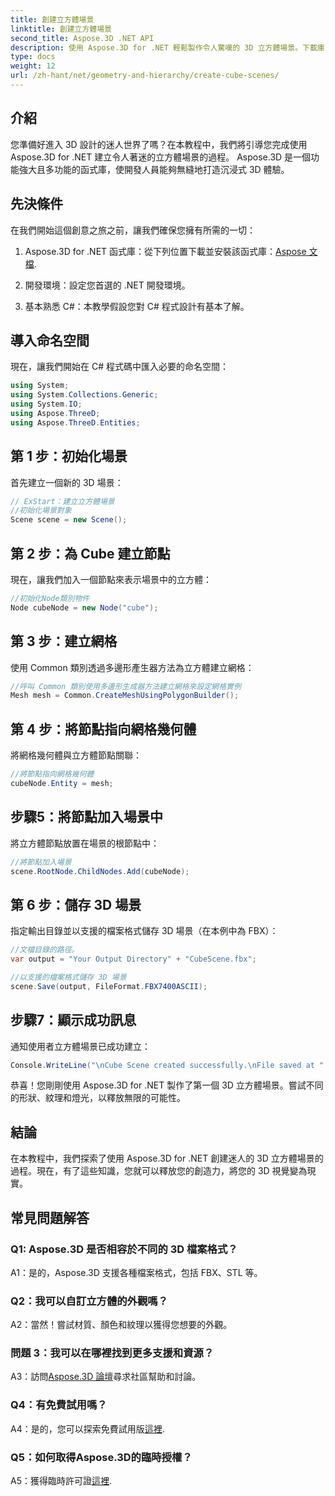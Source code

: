 ```yaml
---
title: 創建立方體場景
linktitle: 創建立方體場景
second_title: Aspose.3D .NET API
description: 使用 Aspose.3D for .NET 輕鬆製作令人驚嘆的 3D 立方體場景。下載庫，按照我們的逐步指南進行操作，然後釋放。
type: docs
weight: 12
url: /zh-hant/net/geometry-and-hierarchy/create-cube-scenes/
---
```

## 介紹

您準備好進入 3D 設計的迷人世界了嗎？在本教程中，我們將引導您完成使用 Aspose.3D for .NET 建立令人著迷的立方體場景的過程。 Aspose.3D 是一個功能強大且多功能的函式庫，使開發人員能夠無縫地打造沉浸式 3D 體驗。

## 先決條件

在我們開始這個創意之旅之前，讓我們確保您擁有所需的一切：

1.  Aspose.3D for .NET 函式庫：從下列位置下載並安裝該函式庫：[Aspose 文檔](https://reference.aspose.com/3d/net/).

2. 開發環境：設定您首選的 .NET 開發環境。

3. 基本熟悉 C#：本教學假設您對 C# 程式設計有基本了解。

## 導入命名空間

現在，讓我們開始在 C# 程式碼中匯入必要的命名空間：

```csharp
using System;
using System.Collections.Generic;
using System.IO;
using Aspose.ThreeD;
using Aspose.ThreeD.Entities;
```

## 第 1 步：初始化場景

首先建立一個新的 3D 場景：

```csharp
// ExStart：建立立方體場景
//初始化場景對象
Scene scene = new Scene();
```

## 第 2 步：為 Cube 建立節點

現在，讓我們加入一個節點來表示場景中的立方體：

```csharp
//初始化Node類別物件
Node cubeNode = new Node("cube");
```

## 第 3 步：建立網格

使用 Common 類別透過多邊形產生器方法為立方體建立網格：

```csharp
//呼叫 Common 類別使用多邊形生成器方法建立網格來設定網格實例
Mesh mesh = Common.CreateMeshUsingPolygonBuilder();
```

## 第 4 步：將節點指向網格幾何體

將網格幾何體與立方體節點關聯：

```csharp
//將節點指向網格幾何體
cubeNode.Entity = mesh;
```

## 步驟5：將節點加入場景中

將立方體節點放置在場景的根節點中：

```csharp
//將節點加入場景
scene.RootNode.ChildNodes.Add(cubeNode);
```

## 第 6 步：儲存 3D 場景

指定輸出目錄並以支援的檔案格式儲存 3D 場景（在本例中為 FBX）：

```csharp
//文檔目錄的路徑。
var output = "Your Output Directory" + "CubeScene.fbx";

//以支援的檔案格式儲存 3D 場景
scene.Save(output, FileFormat.FBX7400ASCII);
```

## 步驟7：顯示成功訊息

通知使用者立方體場景已成功建立：

```csharp
Console.WriteLine("\nCube Scene created successfully.\nFile saved at " + output);
```

恭喜！您剛剛使用 Aspose.3D for .NET 製作了第一個 3D 立方體場景。嘗試不同的形狀、紋理和燈光，以釋放無限的可能性。

## 結論

在本教程中，我們探索了使用 Aspose.3D for .NET 創建迷人的 3D 立方體場景的過程。現在，有了這些知識，您就可以釋放您的創造力，將您的 3D 視覺變為現實。

## 常見問題解答

### Q1: Aspose.3D 是否相容於不同的 3D 檔案格式？

A1：是的，Aspose.3D 支援各種檔案格式，包括 FBX、STL 等。

### Q2：我可以自訂立方體的外觀嗎？

A2：當然！嘗試材質、顏色和紋理以獲得您想要的外觀。

### 問題 3：我可以在哪裡找到更多支援和資源？

 A3：訪問[Aspose.3D 論壇](https://forum.aspose.com/c/3d/18)尋求社區幫助和討論。

### Q4：有免費試用嗎？

 A4：是的，您可以探索免費試用版[這裡](https://releases.aspose.com/).

### Q5：如何取得Aspose.3D的臨時授權？

 A5：獲得臨時許可證[這裡](https://purchase.aspose.com/temporary-license/).